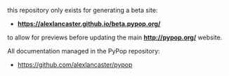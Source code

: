 this repository only exists for generating a beta site:
* **https://alexlancaster.github.io/beta.pypop.org/**

to allow for previews before updating the main **http://pypop.org/** website.

All documentation managed in the PyPop repository:
* https://github.com/alexlancaster/pypop
